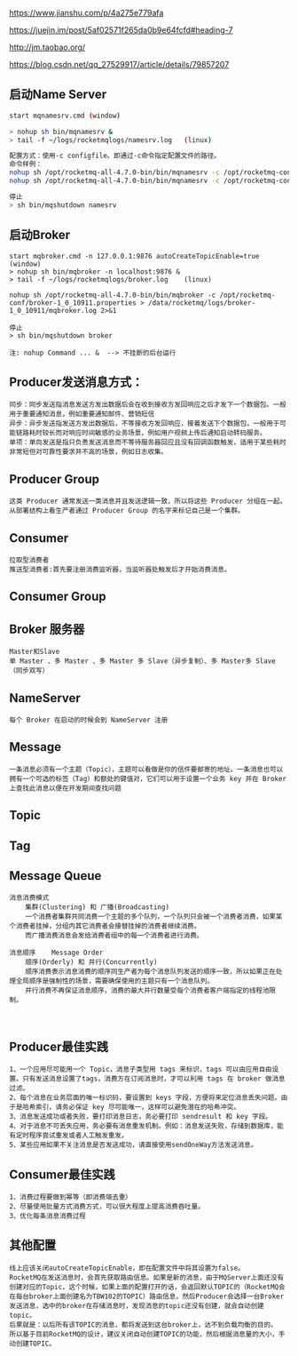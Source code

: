 https://www.jianshu.com/p/4a275e779afa

https://juejin.im/post/5af02571f265da0b9e64fcfd#heading-7

http://jm.taobao.org/

https://blog.csdn.net/qq_27529917/article/details/79857207



## 启动Name Server
```sh
start mqnamesrv.cmd	(window)

> nohup sh bin/mqnamesrv & 
> tail -f ~/logs/rocketmqlogs/namesrv.log	(linux)

配置方式：使用-c configfile。即通过-c命令指定配置文件的路径。
命令样例：
nohup sh /opt/rocketmq-all-4.7.0-bin/bin/mqnamesrv -c /opt/rocketmq-conf/namesrv-9876.properties > /data/rocketmq/logs/namesrv_9876/mqnamesrv.log 2>&1 &
nohup sh /opt/rocketmq-all-4.7.0-bin/bin/mqnamesrv -c /opt/rocketmq-conf/namesrv-9877.properties > /data/rocketmq/logs/namesrv_9877/mqnamesrv.log 2>&1 &

停止
> sh bin/mqshutdown namesrv
```
## 启动Broker

```shell
start mqbroker.cmd -n 127.0.0.1:9876 autoCreateTopicEnable=true	 (window)
> nohup sh bin/mqbroker -n localhost:9876 & 
> tail -f ~/logs/rocketmqlogs/broker.log	(linux)

nohup sh /opt/rocketmq-all-4.7.0-bin/bin/mqbroker -c /opt/rocketmq-conf/broker-1_0_10911.properties > /data/rocketmq/logs/broker-1_0_10911/mqbroker.log 2>&1

停止
> sh bin/mqshutdown broker

注: nohup Command ... &  --> 不挂断的后台运行
```

## Producer发送消息方式：

	同步：同步发送指消息发送方发出数据后会在收到接收方发回响应之后才发下一个数据包。一般用于重要通知消息，例如重要通知邮件、营销短信
	异步：异步发送指发送方发出数据后，不等接收方发回响应，接着发送下个数据包，一般用于可能链路耗时较长而对响应时间敏感的业务场景，例如用户视频上传后通知启动转码服务。
	单项：单向发送是指只负责发送消息而不等待服务器回应且没有回调函数触发，适用于某些耗时非常短但对可靠性要求并不高的场景，例如日志收集。

## Producer Group

	这类 Producer 通常发送一类消息并且发送逻辑一致，所以将这些 Producer 分组在一起。从部署结构上看生产者通过 Producer Group 的名字来标记自己是一个集群。

## Consumer

	拉取型消费者
	推送型消费者:首先要注册消费监听器，当监听器处触发后才开始消费消息。

## Consumer Group

## Broker 服务器

	Master和Slave
	单 Master 、多 Master 、多 Master 多 Slave（异步复制）、多 Master多 Slave（同步双写）

## NameServer

	每个 Broker 在启动的时候会到 NameServer 注册


## Message

	一条消息必须有一个主题（Topic），主题可以看做是你的信件要邮寄的地址。一条消息也可以拥有一个可选的标签（Tag）和额处的键值对，它们可以用于设置一个业务 key 并在 Broker 上查找此消息以便在开发期间查找问题

## Topic

## Tag

## Message Queue

    消息消费模式
    	集群(Clustering) 和 广播(Broadcasting)
    	一个消费者集群共同消费一个主题的多个队列，一个队列只会被一个消费者消费，如果某个消费者挂掉，分组内其它消费者会接替挂掉的消费者继续消费。
    	而广播消费消息会发给消费者组中的每一个消费者进行消费。
    	
    消息顺序	Message Order
    	顺序(Orderly) 和 并行(Concurrently)
    	顺序消费表示消息消费的顺序同生产者为每个消息队列发送的顺序一致，所以如果正在处理全局顺序是强制性的场景，需要确保使用的主题只有一个消息队列。
    	并行消费不再保证消息顺序，消费的最大并行数量受每个消费者客户端指定的线程池限制。


​	
## Producer最佳实践

	1、一个应用尽可能用一个 Topic，消息子类型用 tags 来标识，tags 可以由应用自由设置。只有发送消息设置了tags，消费方在订阅消息时，才可以利用 tags 在 broker 做消息过滤。
	2、每个消息在业务层面的唯一标识码，要设置到 keys 字段，方便将来定位消息丢失问题。由于是哈希索引，请务必保证 key 尽可能唯一，这样可以避免潜在的哈希冲突。
	3、消息发送成功或者失败，要打印消息日志，务必要打印 sendresult 和 key 字段。
	4、对于消息不可丢失应用，务必要有消息重发机制。例如：消息发送失败，存储到数据库，能有定时程序尝试重发或者人工触发重发。
	5、某些应用如果不关注消息是否发送成功，请直接使用sendOneWay方法发送消息。

## Consumer最佳实践

	1、消费过程要做到幂等（即消费端去重）
	2、尽量使用批量方式消费方式，可以很大程度上提高消费吞吐量。
	3、优化每条消息消费过程

## 其他配置
	线上应该关闭autoCreateTopicEnable，即在配置文件中将其设置为false。
	RocketMQ在发送消息时，会首先获取路由信息。如果是新的消息，由于MQServer上面还没有创建对应的Topic，这个时候，如果上面的配置打开的话，会返回默认TOPIC的（RocketMQ会在每台broker上面创建名为TBW102的TOPIC）路由信息，然后Producer会选择一台Broker发送消息，选中的broker在存储消息时，发现消息的topic还没有创建，就会自动创建topic。
	后果就是：以后所有该TOPIC的消息，都将发送到这台broker上，达不到负载均衡的目的。
	所以基于目前RocketMQ的设计，建议关闭自动创建TOPIC的功能，然后根据消息量的大小，手动创建TOPIC。
